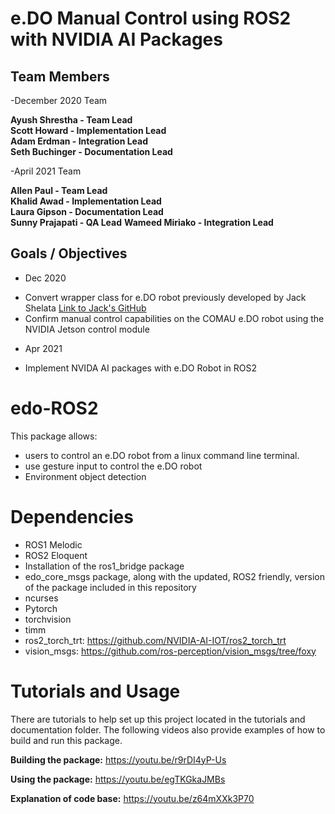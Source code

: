# e.DO Manual Control using ROS2 with NVIDIA AI Packages

## Team Members
-December 2020 Team

**Ayush Shrestha - Team Lead**  
**Scott Howard - Implementation Lead**  
**Adam Erdman - Integration Lead**  
**Seth Buchinger - Documentation Lead**  

-April 2021 Team

**Allen Paul - Team Lead**  
**Khalid Awad - Implementation Lead**  
**Laura Gipson - Documentation Lead**  
**Sunny Prajapati - QA Lead**
**Wameed Miriako - Integration Lead**


## Goals / Objectives
- Dec 2020
* Convert wrapper class for e.DO robot previously developed by Jack Shelata
[Link to Jack's GitHub](https://github.com/jshelata/eDO_manual_ctrl)
* Confirm manual control capabilities on the COMAU e.DO robot using the NVIDIA Jetson control module

- Apr 2021
* Implement NVIDA AI packages with e.DO Robot in ROS2

# edo-ROS2

This package allows:
- users to control an e.DO robot from a linux command line terminal. 
- use gesture input to control the e.DO robot
- Environment object detection


# Dependencies

- ROS1 Melodic
- ROS2 Eloquent
- Installation of the ros1_bridge package
- edo_core_msgs package, along with the updated, ROS2 friendly, version of the package included in this repository
- ncurses
- Pytorch
- torchvision
- timm
- ros2_torch_trt: https://github.com/NVIDIA-AI-IOT/ros2_torch_trt
- vision_msgs: https://github.com/ros-perception/vision_msgs/tree/foxy

# Tutorials and Usage

There are tutorials to help set up this project located in the tutorials and documentation folder.
The following videos also provide examples of how to build and run this package.

**Building the package:** https://youtu.be/r9rDI4yP-Us

**Using the package:** https://youtu.be/egTKGkaJMBs

**Explanation of code base:** https://youtu.be/z64mXXk3P70

